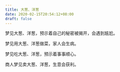 ```yaml
---
title: 大葱、洋葱
date: 2020-02-15T20:54:12+08:00
draft: false
---
```


梦见大葱、洋葱，预示着自己的秘密被揭开，会遇到尴尬。


梦见用大葱、洋葱做菜，家人会生病。


梦见吃大葱、洋葱，预示着事事顺心。


商人梦见卖大葱、洋葱，生意会获利。
